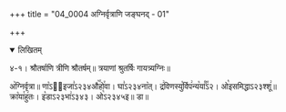 +++
title = "04_0004 अग्निर्वृत्राणि जङ्घनद् - 01"

+++
<details open><summary>लिखितम्</summary>

४-१। श्रौतर्षाणि त्रीणि श्रौतर्षम्॥ त्रयाणां श्रुतर्षिः गायत्र्यग्निः॥

अ꣥ग्निर्वृत्रा॥ णा꣡ऽ२᳐इजा꣣ऽ२३४औ꣥꣯हो꣯वा। घा꣣ऽ२३४ना꣥त्। द्र꣢विणस्यु꣡र्विप꣢न्य꣡या꣰꣯ऽ२। ओ꣡इसमिद्धाऽ२३श्शू꣢॥ क्रा꣡या꣯हु꣢तः। इ꣡डाऽ२३भा꣢ऽ३४३। ओ꣡ऽ२३४५इ॥ डा॥
</details>